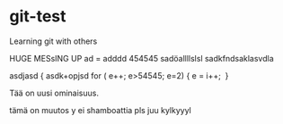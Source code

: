 # git-test
Learning git with others

HUGE MESsING UP
	ad = adddd 454545 
	sadöallllslsl
	sadkfndsaklasvdla

asdjasd {
	asdk+opjsd
	for ( e++; e>54545; e=2) {
		e = i++;
	 }

Tää on uusi ominaisuus.

tämä on muutos y
ei shamboattia pls
juu kylkyyyl

